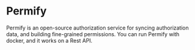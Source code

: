 
# Permify

Permify is an open-source authorization service for syncing authorization data, and building fine-grained permissions.
You can run Permify with docker, and it works on a Rest API.




